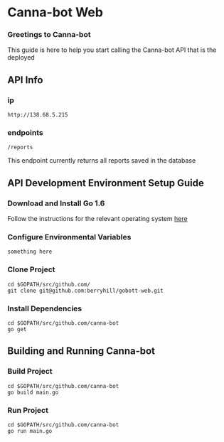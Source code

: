 # Canna-bot Web

### Greetings to Canna-bot

This guide is here to help you start calling the Canna-bot API that is the deployed


## API Info
### ip
```
http://138.68.5.215
```

### endpoints
```
/reports
```
This endpoint currently returns all reports saved in the database


## API Development Environment Setup Guide
### Download and Install Go 1.6
Follow the instructions for the relevant operating system [here](https://golang.org/dl/)

### Configure Environmental Variables
```
something here
```

### Clone Project
```
cd $GOPATH/src/github.com/
git clone git@github.com:berryhill/gobott-web.git
```

### Install Dependencies
```
cd $GOPATH/src/github.com/canna-bot
go get
```

## Building and Running Canna-bot
### Build Project
```
cd $GOPATH/src/github.com/canna-bot
go build main.go
```

### Run Project
```
cd $GOPATH/src/github.com/canna-bot
go run main.go
```
